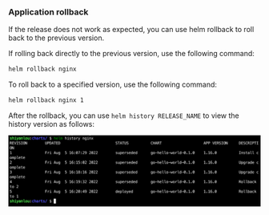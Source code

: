 ### Application rollback

If the release does not work as expected, you can use helm rollback to roll back to the previous version.

If rolling back directly to the previous version, use the following command:

```bash
helm rollback nginx
```

To roll back to a specified version, use the following command:

```bash
helm rollback nginx 1
```

After the rollback, you can use `helm history RELEASE_NAME` to view the history version as follows:

![图片描述](assets/lab-create-application-helm-chart-and-deploy-it-11-0.png)
